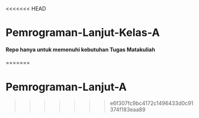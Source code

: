 <<<<<<< HEAD
# Pemrograman-Lanjut-Kelas-A
<h4>Repo hanya untuk memenuhi kebutuhan Tugas Matakuliah</h1>

=======
# Pemrograman-Lanjut-A
>>>>>>> e6f307fc9bc4172c1496433d0c91374f183eaa89
